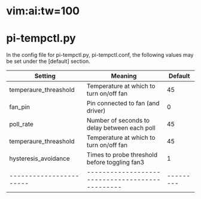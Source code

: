 # vim:ai:tw=100

pi-tempctl.py
==================

In the config file for pi-tempctl.py, pi-tempctl.conf, the following values may
be set under the [default] section.

| Setting               | Meaning                                       | Default |
|-----------------------|-----------------------------------------------|---------|
| temperaure_threashold | Temperature at which to turn on/off fan       | 45      |
| fan_pin               | Pin connected to fan (and driver)             | 0       |
| poll_rate             | Number of seconds to delay between each poll  | 45      |
| temperaure_threashold | Temperature at which to turn on/off fan       | 45      |
| hysteresis_avoidance  | Times to probe threshold before toggling fan3 | 1       |
|-----------------------|-----------------------------------------------|---------|
